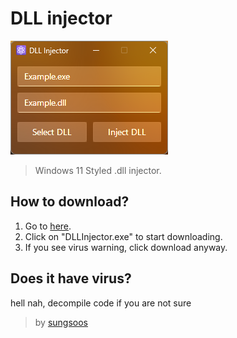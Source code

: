 # DLL injector
![Preview of Program.](Preview.png)

> Windows 11 Styled .dll injector.

## How to download?
 1. Go to [here](github.com/sungsoos/DLL-Injector/releases/latest).
 2. Click on "DLLInjector.exe" to start downloading.
 3. If you see virus warning, click download anyway.

## Does it have virus?
hell nah, decompile code if you are not sure

> by [sungsoos](github.com/sungsoos/)